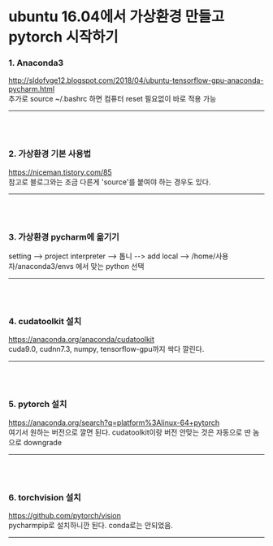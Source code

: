 # ubuntu 16.04에서 가상환경 만들고 pytorch 시작하기


### 1. Anaconda3 
http://sldofvge12.blogspot.com/2018/04/ubuntu-tensorflow-gpu-anaconda-pycharm.html
<br>추가로 source ~/.bashrc 하면 컴퓨터 reset 필요없이 바로 적용 가능<br>

------------------------------------------------------------------------------------
<br><br>

### 2. 가상환경 기본 사용법

https://niceman.tistory.com/85
<br>참고로 블로그와는 조금 다른게 'source'를 붙여야 하는 경우도 있다.<br>

-----------------------------------------------------------------------------
<br><br>


### 3. 가상환경 pycharm에 옮기기
setting --> project interpreter --> 톱니 --> add local --> /home/사용자/anaconda3/envs 에서 맞는 python 선택

-----------------------------------------------------------------------------
<br><br>

### 4. cudatoolkit 설치
https://anaconda.org/anaconda/cudatoolkit
<br>cuda9.0, cudnn7.3, numpy, tensorflow-gpu까지 싹다 깔린다.

-----------------------------------------------------------------------------
<br><br>


### 5. pytorch 설치
https://anaconda.org/search?q=platform%3Alinux-64+pytorch
<br> 여기서 원하는 버전으로 깔면 된다. cudatoolkit이랑 버전 안맞는 것은 자동으로 딴 놈으로 downgrade

-----------------------------------------------------------------------------
<br><br>



### 6. torchvision 설치
https://github.com/pytorch/vision
<br> pycharmpip로 설치하니깐 된다. conda로는 안되었음.

-----------------------------------------------------------------------------
<br><br>
